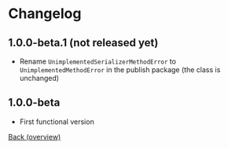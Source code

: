 # Changelog

## 1.0.0-beta.1 (not released yet)

* Rename `UnimplementedSerializerMethodError` to `UnimplementedMethodError` in the publish package (the class is unchanged)

## 1.0.0-beta

* First functional version

[Back (overview)](https://github.com/haircvt/serializerjs/manual/overview.html)
